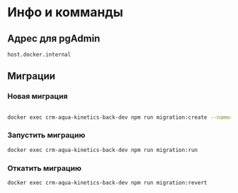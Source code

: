 # Инфо и комманды

## Адрес для pgAdmin

```clip
host.docker.internal
```

## Миграции

### Новая миграция

```bash

docker exec crm-aqua-kinetics-back-dev npm run migration:create --name=TestMigration
```

### Запустить миграцию

```bash
docker exec crm-aqua-kinetics-back-dev npm run migration:run
```

### Откатить миграцию

```bash
docker exec crm-aqua-kinetics-back-dev npm run migration:revert
```
